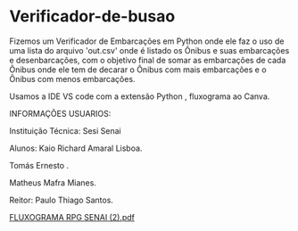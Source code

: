 # Verificador-de-busao
Fizemos um Verificador de Embarcações em Python onde ele faz o uso de uma lista do 
arquivo 'out.csv' onde é listado os Ônibus e suas embarcações e desenbarcações, com o
objetivo final de somar as embarcações de cada Ônibus onde ele tem de decarar o Ônibus com mais embarcações e o Ônibus com menos embarcações.

Usamos a IDE VS code com a extensão Python , fluxograma ao Canva.

INFORMAÇÕES USUARIOS:

Instituição Técnica: Sesi Senai

Alunos:
Kaio Richard Amaral Lisboa.

Tomás Ernesto .

Matheus Mafra Mianes.

Reitor: Paulo Thiago Santos.

[FLUXOGRAMA RPG  SENAI (2).pdf](https://github.com/user-attachments/files/21946139/FLUXOGRAMA.RPG.SENAI.2.pdf)
